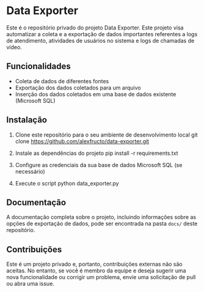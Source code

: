 # Data Exporter

Este é o repositório privado do projeto Data Exporter. Este projeto visa automatizar a coleta e a exportação de dados importantes referentes a logs de atendimento, atividades de usuários no sistema e logs de chamadas de vídeo.

## Funcionalidades

- Coleta de dados de diferentes fontes
- Exportação dos dados coletados para um arquivo
- Inserção dos dados coletados em uma base de dados existente (Microsoft SQL)

## Instalação

1. Clone este repositório para o seu ambiente de desenvolvimento local git clone https://github.com/alexfructo/data-exporter.git

2. Instale as dependências do projeto pip install -r requirements.txt

3. Configure as credenciais da sua base de dados Microsoft SQL (se necessário)

4. Execute o script python data_exporter.py

## Documentação

A documentação completa sobre o projeto, incluindo informações sobre as opções de exportação de dados, pode ser encontrada na pasta `docs/` deste repositório.

## Contribuições

Este é um projeto privado e, portanto, contribuições externas não são aceitas. No entanto, se você é membro da equipe e deseja sugerir uma nova funcionalidade ou corrigir um problema, envie uma solicitação de pull ou abra uma issue.


